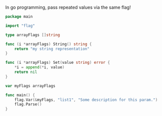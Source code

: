 In go programming, pass repeated values via the same flag!


```go
package main

import "flag"

type arrayFlags []string

func (i *arrayFlags) String() string {
	return "my string representation"
}

func (i *arrayFlags) Set(value string) error {
	*i = append(*i, value)
	return nil
}

var myFlags arrayFlags

func main() {
	flag.Var(&myFlags, "list1", "Some description for this param.")
	flag.Parse()
}
```

